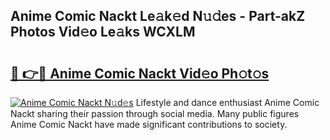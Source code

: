 ## Anime Comic Nackt Le𝚊k𝚎d N𝚞𝚍es - Part-akZ Photos Vid𝚎o Le𝚊ks WCXLM

# <h2><a href="http://fb015j.evod.top/?m=Anime+Comic+Nackt">🔗 👉🔴 Anime Comic Nackt Vid𝚎o Ph𝚘t𝚘s</a></h2>

[![Anime Comic Nackt N𝚞d𝚎s](https://i.imgur.com/8V9OHl7.gif)](http://fb015j.evod.top/?m=Anime+Comic+Nackt)
Lifestyle and dance enthusiast Anime Comic Nackt sharing their passion through social media. Many public figures Anime Comic Nackt have made significant contributions to society. 
